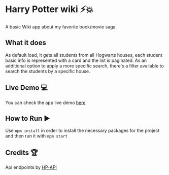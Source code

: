 # Harry Potter wiki ⚡💥

A basic Wiki app about my favorite book/movie saga.

What it does
--------------------------------

As default load, it gets all students from all Hogwarts houses, each student basic info is represented with a card and the list is paginated.
As an additional option to apply a more specific search, there's a filter available to search the students by a specific house.

Live Demo 💻
--------------------------------

You can check the app live demo [here](https://harry-potter-wiki.herokuapp.com/)

How to Run ▶️
--------------------------------

Use `npm install` in order to install the necessary packages for the project and then run it with `npm start`

Credits 🏆
--------------------------------
Api endpoints by [HP-API](https://hp-api.herokuapp.com/)
